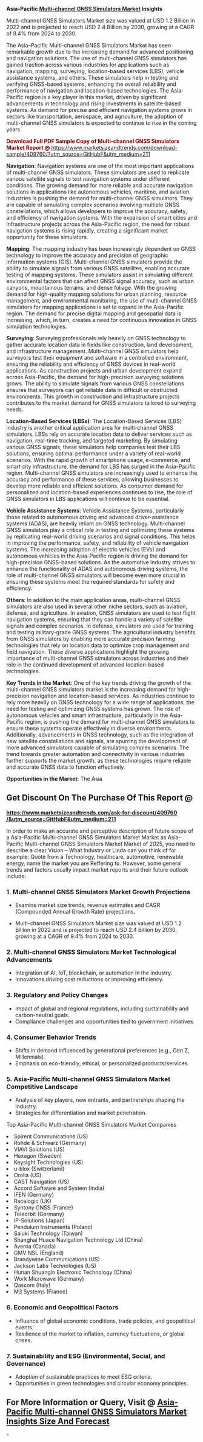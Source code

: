 <p><strong>Asia-Pacific&nbsp;<a href=""https://www.marketsizeandtrends.com/download-sample/409760/&amp;utm_source=GitHubF&amp;utm_medium=211"">Multi-channel GNSS Simulators Market</a> Insights</strong></p><p>Multi-channel GNSS Simulators Market size was valued at USD 1.2 Billion in 2022 and is projected to reach USD 2.4 Billion by 2030, growing at a CAGR of 9.4% from 2024 to 2030.</p><p><p>The Asia–Pacific Multi-channel GNSS Simulators Market has seen remarkable growth due to the increasing demand for advanced positioning and navigation solutions. The use of multi-channel GNSS simulators has gained traction across various industries for applications such as navigation, mapping, surveying, location-based services (LBS), vehicle assistance systems, and others. These simulators help in testing and verifying GNSS-based systems, enhancing the overall reliability and performance of navigation and location-based technologies. The Asia-Pacific region is a key player in this market, driven by significant advancements in technology and rising investments in satellite-based systems. As demand for precise and efficient navigation systems grows in sectors like transportation, aerospace, and agriculture, the adoption of multi-channel GNSS simulators is expected to continue to rise in the coming years. <br><p><strong><span style="color: #800000;">Download Full PDF Sample Copy of Multi-channel GNSS Simulators Market Report @</span>&nbsp;</strong><a href="https://www.marketsizeandtrends.com/download-sample/409760/?utm_source=GitHubF&amp;utm_medium=211" target="_blank">https://www.marketsizeandtrends.com/download-sample/409760/?utm_source=GitHubF&amp;utm_medium=211</a></p></p><p><strong>Navigation</strong>: Navigation systems are one of the most important applications of multi-channel GNSS simulators. These simulators are used to replicate various satellite signals to test navigation systems under different conditions. The growing demand for more reliable and accurate navigation solutions in applications like autonomous vehicles, maritime, and aviation industries is pushing the demand for multi-channel GNSS simulators. They are capable of simulating complex scenarios involving multiple GNSS constellations, which allows developers to improve the accuracy, safety, and efficiency of navigation systems. With the expansion of smart cities and infrastructure projects across the Asia-Pacific region, the need for robust navigation systems is rising rapidly, creating a significant market opportunity for these simulators.<p><strong>Mapping</strong>: The mapping industry has been increasingly dependent on GNSS technology to improve the accuracy and precision of geographic information systems (GIS). Multi-channel GNSS simulators provide the ability to simulate signals from various GNSS satellites, enabling accurate testing of mapping systems. These simulators assist in simulating different environmental factors that can affect GNSS signal accuracy, such as urban canyons, mountainous terrains, and dense foliage. With the growing demand for high-quality mapping solutions for urban planning, resource management, and environmental monitoring, the use of multi-channel GNSS simulators for mapping applications is set to expand in the Asia-Pacific region. The demand for precise digital mapping and geospatial data is increasing, which, in turn, creates a need for continuous innovation in GNSS simulation technologies.<p><strong>Surveying</strong>: Surveying professionals rely heavily on GNSS technology to gather accurate location data in fields like construction, land development, and infrastructure management. Multi-channel GNSS simulators help surveyors test their equipment and software in a controlled environment, ensuring the reliability and efficiency of GNSS devices in real-world applications. As construction projects and urban development expand across Asia-Pacific, the demand for high-precision surveying solutions grows. The ability to simulate signals from various GNSS constellations ensures that surveyors can get reliable data in difficult or obstructed environments. This growth in construction and infrastructure projects contributes to the market demand for GNSS simulators tailored to surveying needs.<p><strong>Location-Based Services (LBSs)</strong>: The Location-Based Services (LBS) industry is another critical application area for multi-channel GNSS simulators. LBSs rely on accurate location data to deliver services such as navigation, real-time tracking, and targeted marketing. By simulating various GNSS signals, these simulators help companies test their LBS solutions, ensuring optimal performance under a variety of real-world scenarios. With the rapid growth of smartphone usage, e-commerce, and smart city infrastructure, the demand for LBS has surged in the Asia-Pacific region. Multi-channel GNSS simulators are increasingly used to enhance the accuracy and performance of these services, allowing businesses to develop more reliable and efficient solutions. As consumer demand for personalized and location-based experiences continues to rise, the role of GNSS simulators in LBS applications will continue to be essential.<p><strong>Vehicle Assistance Systems</strong>: Vehicle Assistance Systems, particularly those related to autonomous driving and advanced driver-assistance systems (ADAS), are heavily reliant on GNSS technology. Multi-channel GNSS simulators play a critical role in testing and optimizing these systems by replicating real-world driving scenarios and signal conditions. This helps in improving the performance, safety, and reliability of vehicle navigation systems. The increasing adoption of electric vehicles (EVs) and autonomous vehicles in the Asia-Pacific region is driving the demand for high-precision GNSS-based solutions. As the automotive industry strives to enhance the functionality of ADAS and autonomous driving systems, the role of multi-channel GNSS simulators will become even more crucial in ensuring these systems meet the required standards for safety and efficiency.<p><strong>Others</strong>: In addition to the main application areas, multi-channel GNSS simulators are also used in several other niche sectors, such as aviation, defense, and agriculture. In aviation, GNSS simulators are used to test flight navigation systems, ensuring that they can handle a variety of satellite signals and complex scenarios. In defense, simulators are used for training and testing military-grade GNSS systems. The agricultural industry benefits from GNSS simulators by enabling more accurate precision farming technologies that rely on location data to optimize crop management and field navigation. These diverse applications highlight the growing importance of multi-channel GNSS simulators across industries and their role in the continued development of advanced location-based technologies.<p><strong>Key Trends in the Market</strong>: One of the key trends driving the growth of the multi-channel GNSS simulators market is the increasing demand for high-precision navigation and location-based services. As industries continue to rely more heavily on GNSS technology for a wide range of applications, the need for testing and optimizing GNSS systems has grown. The rise of autonomous vehicles and smart infrastructure, particularly in the Asia-Pacific region, is pushing the demand for multi-channel GNSS simulators to ensure these systems operate effectively in diverse environments. Additionally, advancements in GNSS technology, such as the integration of new satellite constellations and signals, are spurring the development of more advanced simulators capable of simulating complex scenarios. The trend towards greater automation and connectivity in various industries further supports the market growth, as these technologies require reliable and accurate GNSS data to function effectively.<p><strong>Opportunities in the Market</strong>: The Asia</p><h2><strong>Get Discount On The Purchase Of This Report @&nbsp;</strong></h2><p><strong><a href=""https://www.marketsizeandtrends.com/ask-for-discount/409760/&amp;utm_source=GitHubF&amp;utm_medium=211"" target=""_blank"">https://www.marketsizeandtrends.com/ask-for-discount/409760<br />/&amp;utm_source=GitHubF&amp;utm_medium=211</a></strong></p><p>In order to make an accurate and perceptive description of future scope of a Asia-Pacific&nbsp;Multi-channel GNSS Simulators Market Market as Asia-Pacific&nbsp;Multi-channel GNSS Simulators Market Market of 2025, you need to describe a clear Vision &ndash; What Industry or Linda can you think of for example: Quote from a Technology, healthcare, automotive, renewable energy, name the market you are Reffering to. However, some general trends and factors usually impact market reports and their future outlook include:</p><h3>1.&nbsp;<strong>Multi-channel GNSS Simulators Market Growth Projections</strong></h3><ul><li>Examine market size trends, revenue estimates and CAGR (Compounded Annual Growth Rate) projections.</li><li><p>Multi-channel GNSS Simulators Market size was valued at USD 1.2 Billion in 2022 and is projected to reach USD 2.4 Billion by 2030, growing at a CAGR of 9.4% from 2024 to 2030.</p></li></ul><h3>2.&nbsp;<strong>Multi-channel GNSS Simulators Market Technological Advancements</strong></h3><ul><li>Integration of AI, IoT, blockchain, or automation in the industry.</li><li>Innovations driving cost reductions or improving efficiency.</li></ul><h3>3.&nbsp;<strong>Regulatory and Policy Changes</strong></h3><ul><li>Impact of global and regional regulations, including sustainability and carbon-neutral goals.</li><li>Compliance challenges and opportunities tied to government initiatives.</li></ul><h3>4.&nbsp;<strong>Consumer Behavior Trends</strong></h3><ul><li>Shifts in demand influenced by generational preferences (e.g., Gen Z, Millennials).</li><li>Emphasis on eco-friendly, ethical, or personalized products/services.</li></ul><h3>5.&nbsp;<strong>Asia-Pacific Multi-channel GNSS Simulators Market Competitive Landscape</strong></h3><ul><li>Analysis of key players, new entrants, and partnerships shaping the industry.</li><li>Strategies for differentiation and market penetration.</li></ul><p data-pm-slice=""1 1 []"">Top Asia-Pacific Multi-channel GNSS Simulators Market Companies</p><div data-test-id=""""><p><li>Spirent Communications (US)</li><li> Rohde & Schwarz (Germany)</li><li> VIAVI Solutions (US)</li><li> Hexagon (Sweden)</li><li> Keysight Technologies (US)</li><li> u-blox (Switzerland)</li><li> Orolia (US)</li><li> CAST Navigation (US)</li><li> Accord Software and System (India)</li><li> IFEN (Germany)</li><li> Racelogic (UK)</li><li> Syntony GNSS (France)</li><li> Teleorbit (Germany)</li><li> iP-Solutions (Japan)</li><li> Pendulum Instruments (Poland)</li><li> Saluki Technology (Taiwan)</li><li> Shanghai Huace Navigation Technology Ltd (China)</li><li> Averna (Canada)</li><li> GMV NSL (England)</li><li> Brandywine Communications (US)</li><li> Jackson Labs Technologies (US)</li><li> Hunan Shuangln Electronic Technology (China)</li><li> Work Microwave (Germany)</li><li> Qascom (Italy)</li><li> M3 Systems (France)</li></p></div><h3>6.&nbsp;<strong>Economic and Geopolitical Factors</strong></h3><ul><li>Influence of global economic conditions, trade policies, and geopolitical events.</li><li>Resilience of the market to inflation, currency fluctuations, or global crises.</li></ul><h3>7.&nbsp;<strong>Sustainability and ESG (Environmental, Social, and Governance)</strong></h3><ul><li>Adoption of sustainable practices to meet ESG criteria.</li><li>Opportunities in green technologies and circular economy principles.</li></ul><h2><strong>For More Information or Query, Visit @&nbsp;</strong><a href=""https://www.verifiedmarketreports.com/product/multi-channel-gnss-simulators-market/"" target=""_blank"">Asia-Pacific Multi-channel GNSS Simulators Market Insights Size And Forecast</a></h2>"
